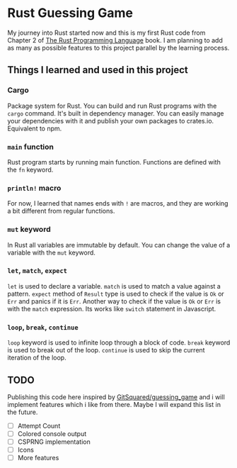 # Rust Guessing Game

My journey into Rust started now and this is my first Rust code from Chapter 2 of [The Rust Programming Language](https://doc.rust-lang.org/stable/book/) book. 
I am planning to add as many as possible features to this project parallel by the learning process.


## Things I learned and used in this project

### Cargo
Package system for Rust. You can build and run Rust programs with the `cargo` command.
It's built in dependency manager.
You can easily manage your dependencies with it and publish your own packages to crates.io.
Equivalent to npm.

### `main` function

Rust program starts by running main function. Functions are defined with the `fn` keyword.

### `println!` macro

For now, I learned that names ends with `!` are macros, and they are working a bit different from regular functions.

### `mut` keyword

In Rust all variables are immutable by default. You can change the value of a variable with the `mut` keyword.

### `let`, `match`, `expect`

`let` is used to declare a variable. `match` is used to match a value against a pattern. 
`expect` method of `Result` type is used to check if the value is `Ok` or `Err` and panics if it is `Err`.
Another way to check if the value is `Ok` or `Err` is with the `match` expression. 
Its works like `switch` statement in Javascript.

### `loop`, `break`, `continue`

`loop` keyword is used to infinite loop through a block of code. 
`break` keyword is used to break out of the loop.
`continue` is used to skip the current iteration of the loop.


## TODO

Publishing this code here inspired by [GitSquared/guessing_game](https://github.com/GitSquared/guessing_game) and i will implement features which i like from there.
Maybe I will expand this list in the future.

- [ ] Attempt Count
- [ ] Colored console output
- [ ] CSPRNG implementation
- [ ] Icons
- [ ] More features
